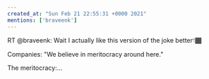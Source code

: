 ```yaml
---
created_at: "Sun Feb 21 22:55:31 +0000 2021"
mentions: ['braveenk']
---
```


RT @braveenk: Wait I actually like this version of the joke better👇🏾

Companies: "We believe in meritocracy around here."

The meritocracy:…